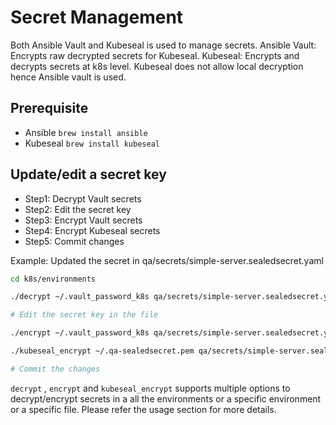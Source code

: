 # Secret Management

Both Ansible Vault and Kubeseal is used to manage secrets.
Ansible Vault: Encrypts raw decrypted secrets for Kubeseal.
Kubeseal: Encrypts and decrypts secrets at k8s level. Kubeseal does not allow local decryption hence Ansible vault is used.

## Prerequisite
* Ansible `brew install ansible`
* Kubeseal `brew install kubeseal`

## Update/edit a secret key
* Step1: Decrypt Vault secrets
* Step2: Edit the secret key
* Step3: Encrypt Vault secrets
* Step4: Encrypt Kubeseal secrets
* Step5: Commit changes

Example: Updated the secret in qa/secrets/simple-server.sealedsecret.yaml
```bash
cd k8s/environments

./decrypt ~/.vault_password_k8s qa/secrets/simple-server.sealedsecret.yaml

# Edit the secret key in the file

./encrypt ~/.vault_password_k8s qa/secrets/simple-server.sealedsecret.yaml

./kubeseal_encrypt ~/.qa-sealedsecret.pem qa/secrets/simple-server.sealedsecret.yaml

# Commit the changes
```

`decrypt` , `encrypt` and `kubeseal_encrypt` supports multiple options to decrypt/encrypt secrets in a all the environments or a specific environment or a specific file. Please refer the usage section for more details.

